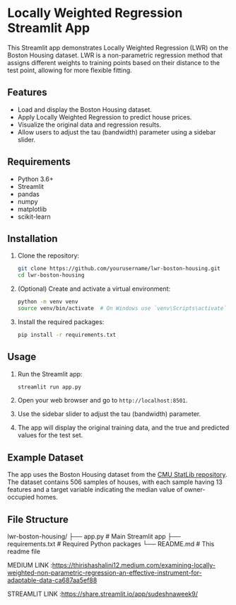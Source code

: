 # Locally Weighted Regression Streamlit App

This Streamlit app demonstrates Locally Weighted Regression (LWR) on the Boston Housing dataset. LWR is a non-parametric regression method that assigns different weights to training points based on their distance to the test point, allowing for more flexible fitting.

## Features

- Load and display the Boston Housing dataset.
- Apply Locally Weighted Regression to predict house prices.
- Visualize the original data and regression results.
- Allow users to adjust the tau (bandwidth) parameter using a sidebar slider.

## Requirements

- Python 3.6+
- Streamlit
- pandas
- numpy
- matplotlib
- scikit-learn

## Installation

1. Clone the repository:
    ```sh
    git clone https://github.com/yourusername/lwr-boston-housing.git
    cd lwr-boston-housing
    ```

2. (Optional) Create and activate a virtual environment:
    ```sh
    python -m venv venv
    source venv/bin/activate  # On Windows use `venv\Scripts\activate`
    ```

3. Install the required packages:
    ```sh
    pip install -r requirements.txt
    ```

## Usage

1. Run the Streamlit app:
    ```sh
    streamlit run app.py
    ```

2. Open your web browser and go to `http://localhost:8501`.

3. Use the sidebar slider to adjust the tau (bandwidth) parameter.

4. The app will display the original training data, and the true and predicted values for the test set.

## Example Dataset

The app uses the Boston Housing dataset from the [CMU StatLib repository](http://lib.stat.cmu.edu/datasets/boston). The dataset contains 506 samples of houses, with each sample having 13 features and a target variable indicating the median value of owner-occupied homes.

## File Structure

lwr-boston-housing/
├── app.py # Main Streamlit app
├── requirements.txt # Required Python packages
└── README.md # This readme file

MEDIUM LINK :https://thirishashalini12.medium.com/examining-locally-weighted-non-parametric-regression-an-effective-instrument-for-adaptable-data-ca687aa5ef88


STREAMLIT LINK :https://share.streamlit.io/app/sudeshnaweek9/
